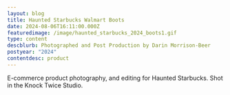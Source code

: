 ```yaml
---
layout: blog
title: Haunted Starbucks Walmart Boots
date: 2024-08-06T16:11:00.000Z
featuredimage: /image/haunted_starbucks_2024_boots1.gif
type: content
descblurb: Photographed and Post Production by Darin Morrison-Beer
postyear: "2024"
contentdesc: product
---
```

E-commerce product photography, and editing for Haunted Starbucks. Shot in the Knock Twice Studio.
